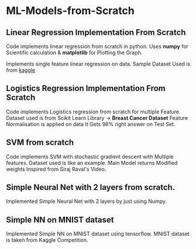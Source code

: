 # ML-Models-from-Scratch
## Linear Regression Implementation From Scratch
Code implements linear regression from scratch in python.
Uses **numpy** for Scientific calculation &
**matplotlib** for Plotting the Graph.

Implements single feature linear regression on data.
Sample Dataset Used is from [kaggle](https://www.kaggle.com/andonians/random-linear-regression/data)

## Logistics Regression Implementation From Scratch
Code implements Logistics regression from scratch for multiple Feature.
Dataset used is from Scikit Learn Library -> **Breast Cancer Dataset**
Feature Normalisation is applied on data
It Gets 98% right answer on Test Set.

## SVM from scratch
Code implements SVM with stochastic gradient descent with Multiple features.
Dataset used is like an example.
Main Model returns Modified weights
Inspired from Siraj Raval's Video.

## Simple Neural Net with 2 layers from scratch.
Implemented Simple Neural Net with 2 layers by just using Numpy.

## Simple NN on MNIST dataset
Implemented Simple NN on MNIST dataset using tensorflow.
MNIST dataset is taken from Kaggle Competition.